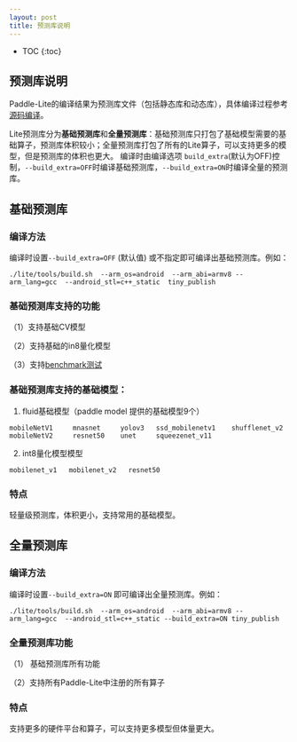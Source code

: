 ```yaml
---
layout: post
title: 预测库说明
---
```

* TOC
{:toc}

## 预测库说明
Paddle-Lite的编译结果为预测库文件（包括静态库和动态库），具体编译过程参考[源码编译](../source_compile)。

Lite预测库分为**基础预测库**和**全量预测库**：基础预测库只打包了基础模型需要的基础算子，预测库体积较小；全量预测库打包了所有的Lite算子，可以支持更多的模型，但是预测库的体积也更大。 编译时由编译选项 `build_extra`(默认为OFF)控制，`--build_extra=OFF`时编译基础预测库，`--build_extra=ON`时编译全量的预测库。

## 基础预测库

### 编译方法
编译时设置`--build_extra=OFF` (默认值) 或不指定即可编译出基础预测库。例如：

```
./lite/tools/build.sh  --arm_os=android  --arm_abi=armv8 --arm_lang=gcc  --android_stl=c++_static  tiny_publish
```

### 基础预测库支持的功能

（1）支持基础CV模型

（2）支持基础的in8量化模型

（3）支持[benchmark测试](../benchmark_tools)


### 基础预测库支持的基础模型：

1. fluid基础模型（paddle model 提供的基础模型9个）

```
mobileNetV1     mnasnet     yolov3   ssd_mobilenetv1    shufflenet_v2
mobileNetV2     resnet50    unet     squeezenet_v11
```

2. int8量化模型模型

```
mobilenet_v1   mobilenet_v2   resnet50
```

### 特点
  轻量级预测库，体积更小，支持常用的基础模型。



## 全量预测库

### 编译方法
编译时设置`--build_extra=ON` 即可编译出全量预测库。例如：

```
./lite/tools/build.sh  --arm_os=android  --arm_abi=armv8 --arm_lang=gcc  --android_stl=c++_static --build_extra=ON tiny_publish
```
### 全量预测库功能

（1） 基础预测库所有功能

（2）支持所有Paddle-Lite中注册的所有算子

### 特点
  支持更多的硬件平台和算子，可以支持更多模型但体量更大。